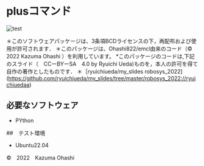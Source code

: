 # plusコマンド
![test](https://github.com/Ohashi822/robosys2022/actions/workflows/test.yml/badge.svg)

＊このソフトウェアパッケージは、3条項BCDライセンスの下，再配布および使用が許可されます．
＊このパッケージは、Ohashi822/emcl由来のコード（©　2022 Kazuma Ohashi ）を利用しています。
*このパッケージのコードは,下記のスライド（　CCーBYーSA　4.0 by Ryuichi Ueda)ものを，本人の許可を得て自作の著作としたものです．
＊［ryuichiueda/my_slides robosys_2022](https://github.com/ryuichiueda/my_slides/tree/master/robosys_2022://ryuichiuedaa)

## 必要なソフトウェア
* PYthon

##　テスト環境
* Ubuntu22.04

©　2022　Kazuma Ohashi

